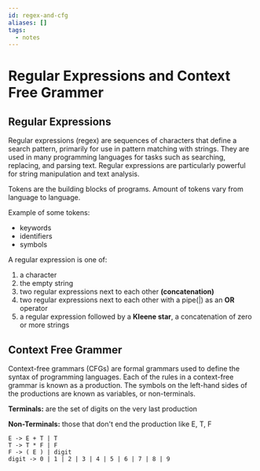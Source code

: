 ```yaml
---
id: regex-and-cfg
aliases: []
tags:
  - notes
---
```


# Regular Expressions and Context Free Grammer

## Regular Expressions

Regular expressions (regex) are sequences of characters that define a search
pattern, primarily for use in pattern matching with strings. They are used in
many programming languages for tasks such as searching, replacing, and parsing
text. Regular expressions are particularly powerful for string manipulation and
text analysis.

Tokens are the building blocks of programs. Amount of tokens vary from language
to language.

Example of some tokens:

- keywords
- identifiers
- symbols

A regular expression is one of:

1. a character
2. the empty string
3. two regular expressions next to each other **(concatenation)**
4. two regular expressions next to each other with a pipe(|) as an **OR** operator
5. a regular expression followed by a **Kleene star**, a concatenation of zero or more strings

## Context Free Grammer

Context-free grammars (CFGs) are formal grammars used to define the syntax of
programming languages. Each of the rules in a context-free grammar is known as
a production. The symbols on the left-hand sides of the productions are known as
variables, or non-terminals.

**Terminals:** are the set of digits on the very last production

**Non-Terminals:** those that don't end the production like E, T, F

```
E -> E + T | T
T -> T * F | F
F -> ( E ) | digit
digit -> 0 | 1 | 2 | 3 | 4 | 5 | 6 | 7 | 8 | 9
```

